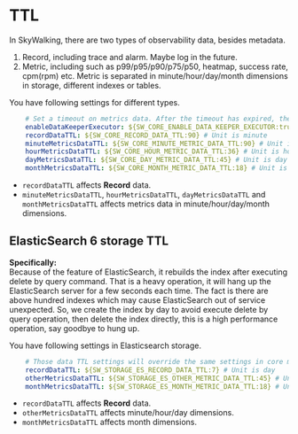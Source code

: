 # TTL
In SkyWalking, there are two types of observability data, besides metadata.
1. Record, including trace and alarm. Maybe log in the future.
1. Metric, including such as p99/p95/p90/p75/p50, heatmap, success rate, cpm(rpm) etc.
Metric is separated in minute/hour/day/month dimensions in storage, different indexes or tables.

You have following settings for different types.
```yaml
    # Set a timeout on metrics data. After the timeout has expired, the metrics data will automatically be deleted.
    enableDataKeeperExecutor: ${SW_CORE_ENABLE_DATA_KEEPER_EXECUTOR:true} # Turn it off then automatically metrics data delete will be close.
    recordDataTTL: ${SW_CORE_RECORD_DATA_TTL:90} # Unit is minute
    minuteMetricsDataTTL: ${SW_CORE_MINUTE_METRIC_DATA_TTL:90} # Unit is minute
    hourMetricsDataTTL: ${SW_CORE_HOUR_METRIC_DATA_TTL:36} # Unit is hour
    dayMetricsDataTTL: ${SW_CORE_DAY_METRIC_DATA_TTL:45} # Unit is day
    monthMetricsDataTTL: ${SW_CORE_MONTH_METRIC_DATA_TTL:18} # Unit is month
```

- `recordDataTTL` affects **Record** data.
- `minuteMetricsDataTTL`, `hourMetricsDataTTL`, `dayMetricsDataTTL` and `monthMetricsDataTTL` affects
metrics data in minute/hour/day/month dimensions.

## ElasticSearch 6 storage TTL 
**Specifically:**  
Because of the feature of ElasticSearch, it rebuilds the index after executing delete by query command.
That is a heavy operation, it will hang up the ElasticSearch server for a few seconds each time. The fact is there are above hundred indexes which may cause ElasticSearch out of service unexpected. 
So, we create the index by day to avoid execute delete by query operation, 
then delete the index directly, this is a high performance operation, say goodbye to hung up.

You have following settings in Elasticsearch storage.
```yaml
    # Those data TTL settings will override the same settings in core module.
    recordDataTTL: ${SW_STORAGE_ES_RECORD_DATA_TTL:7} # Unit is day
    otherMetricsDataTTL: ${SW_STORAGE_ES_OTHER_METRIC_DATA_TTL:45} # Unit is day
    monthMetricsDataTTL: ${SW_STORAGE_ES_MONTH_METRIC_DATA_TTL:18} # Unit is month
``` 

- `recordDataTTL` affects **Record** data.
- `otherMetricsDataTTL` affects minute/hour/day dimensions.
- `monthMetricsDataTTL` affects month dimensions.
